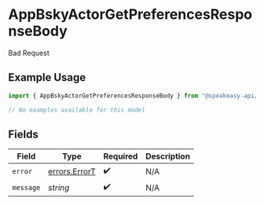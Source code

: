 # AppBskyActorGetPreferencesResponseBody

Bad Request

## Example Usage

```typescript
import { AppBskyActorGetPreferencesResponseBody } from "@speakeasy-api/bluesky/models/errors";

// No examples available for this model
```

## Fields

| Field                                          | Type                                           | Required                                       | Description                                    |
| ---------------------------------------------- | ---------------------------------------------- | ---------------------------------------------- | ---------------------------------------------- |
| `error`                                        | [errors.ErrorT](../../models/errors/errort.md) | :heavy_check_mark:                             | N/A                                            |
| `message`                                      | *string*                                       | :heavy_check_mark:                             | N/A                                            |